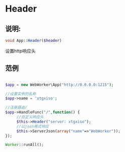 # Header
## 说明:
```php
void App::Header($header)
```

设置http响应头


## 范例

```php

$app = new WebWorker\App("http://0.0.0.0:1215");

//设置实例的名称
$app->name = 'xtgxiso';

//注册路由/
$app->HandleFunc("/",function() {
     //自定义响应头
     $this->Header("server: xtgxiso");
     //以json格式响应
     $this->ServerJson(array("name"=>"WebWorker"));
});

Worker::runAll();

```
